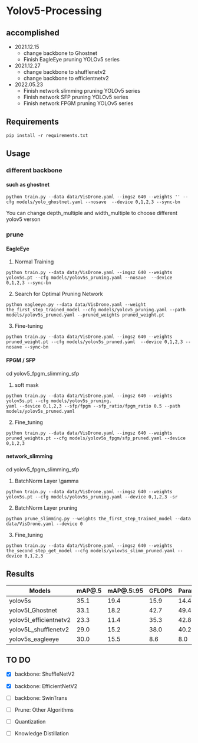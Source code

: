 # Yolov5-Processing
## accomplished
- 2021.12.15
  - change backbone to Ghostnet
  - Finish EagleEye pruning YOLOv5 series
- 2021.12.27
  - change backbone to shufflenetv2
  - change backbone to efficientnetv2
- 2022.05.23
  - Finish network slimming pruning YOLOv5 series
  - Finish network SFP pruning YOLOv5 series
  - Finish network FPGM pruning YOLOv5 series

## Requirements
```
pip install -r requirements.txt
```
## Usage
### different backbone
#### such as ghostnet
```
python train.py --data data/VisDrone.yaml --imgsz 640 --weights '' --cfg models/yolo_ghostnet.yaml --nosave  --device 0,1,2,3 --sync-bn
```
 You can change depth_multiple and width_multiple to choose different yolov5 verson
### prune
#### EagleEye
1. Normal Training
```
python train.py --data data/VisDrone.yaml --imgsz 640 --weights yolov5s.pt --cfg models/yolov5s_pruning.yaml --nosave  --device 0,1,2,3 --sync-bn 
```
2. Search for Optimal Pruning Network
```
python eagleeye.py --data data/VisDrone.yaml --weight the_first_step_trained_model --cfg models/yolov5_pruning.yaml --path models/yolov5s_pruned.yaml --pruned_weights pruned_weight.pt
```
3. Fine-tuning
```
python train.py --data data/VisDrone.yaml --imgsz 640 --weights pruned_weight.pt --cfg models/yolov5s_pruned.yaml  --device 0,1,2,3 --nosave --sync-bn
```
#### FPGM / SFP
cd yolov5_fpgm_slimming_sfp
1. soft mask
```
python train.py --data data/VisDrone.yaml --imgsz 640 --weights yolov5s.pt --cfg models/yolov5s_pruning.
yaml --device 0,1,2,3 --sfp/fpgm --sfp_ratio/fpgm_ratio 0.5 --path models/yolov5s_pruned.yaml
```
2. Fine_tuning
```
python train.py --data data/VisDrone.yaml --imgsz 640 --weights pruned_weights.pt --cfg models/yolov5s_fpgm/sfp_pruned.yaml --device 0,1,2,3
```
#### network_slimming
cd yolov5_fpgm_slimming_sfp
1. BatchNorm Layer \gamma 
```
python train.py --data data/VisDrone.yaml --imgsz 640 --weights yolov5s.pt --cfg models/yolov5s_pruning.yaml --device 0,1,2,3 -sr 
```
2. BatchNorm Layer pruning
```
python prune_slimming.py --weights the_first_step_trained_model --data data/VisDrone.yaml --device 0
```
3. Fine_tuning
```
python train.py --data data/VisDrone.yaml --imgsz 640 --weights the_second_step_get_model --cfg models/yolov5s_slimm_pruned.yaml --device 0,1,2,3
```

## Results
| Models | mAP@.5| mAP@.5:.95 | GFLOPS |Parameters(M)|
| ------ | ------| -----------|--------|----------   | 
| yolov5s| 35.1  |    19.4    |    15.9   | 14.4        |
|yolov5l_Ghostnet| 33.1|18.2|42.7 |49.4|
|yolov5l_efficientnetv2|23.3|11.4|35.3|42.8|
|yolov5L_shufflenetv2|29.0|15.2|38.0|40.2|
|yolov5s_eagleeye|30.0|15.5|8.6 |8.0|
## TO DO
+ [x] backbone: ShuffleNetV2
+ [x] backbone: EfficientNetV2
+ [ ] backbone: SwinTrans
+ [ ] Prune: Other Algorithms
+ [ ] Quantization
+ [ ] Knowledge Distillation 



